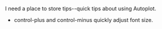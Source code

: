 I need a place to store tips--quick tips about using Autoplot.

* control-plus and control-minus quickly adjust font size.
